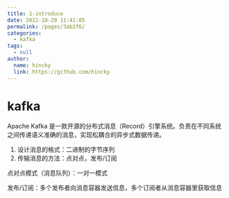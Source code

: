 ```yaml
---
title: 1-introduce
date: 2022-10-29 11:41:05
permalink: /pages/3ab2f6/
categories: 
  - kafka
tags: 
  - null
author: 
  name: hincky
  link: https://github.com/hincky
---
```

# kafka 

Apache Kafka 是一款开源的分布式消息（Record）引擎系统。负责在不同系统之间传递语义准确的消息，实现松耦合的异步式数据传递。

1. 设计消息的格式：二进制的字节序列
2. 传输消息的方法：点对点，发布/订阅

点对点模式（消息队列）：一对一模式

发布/订阅：多个发布者向消息容器发送信息，多个订阅者从消息容器里获取信息




